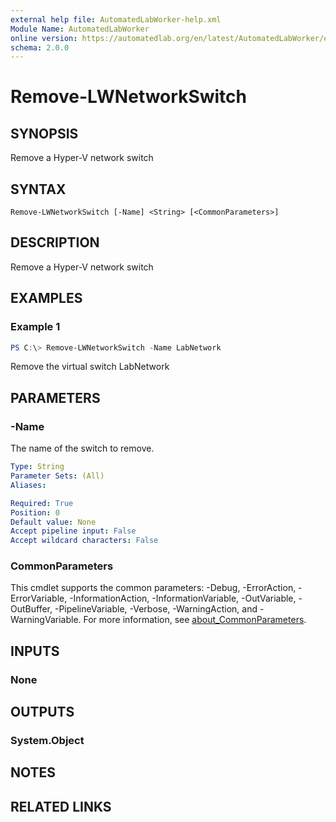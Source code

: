 ```yaml
---
external help file: AutomatedLabWorker-help.xml
Module Name: AutomatedLabWorker
online version: https://automatedlab.org/en/latest/AutomatedLabWorker/en-us/Remove-LWNetworkSwitch
schema: 2.0.0
---
```


# Remove-LWNetworkSwitch

## SYNOPSIS
Remove a Hyper-V network switch

## SYNTAX

```
Remove-LWNetworkSwitch [-Name] <String> [<CommonParameters>]
```

## DESCRIPTION
Remove a Hyper-V network switch

## EXAMPLES

### Example 1
```powershell
PS C:\> Remove-LWNetworkSwitch -Name LabNetwork
```

Remove the virtual switch LabNetwork

## PARAMETERS

### -Name
The name of the switch to remove.

```yaml
Type: String
Parameter Sets: (All)
Aliases:

Required: True
Position: 0
Default value: None
Accept pipeline input: False
Accept wildcard characters: False
```

### CommonParameters
This cmdlet supports the common parameters: -Debug, -ErrorAction, -ErrorVariable, -InformationAction, -InformationVariable, -OutVariable, -OutBuffer, -PipelineVariable, -Verbose, -WarningAction, and -WarningVariable. For more information, see [about_CommonParameters](http://go.microsoft.com/fwlink/?LinkID=113216).

## INPUTS

### None
## OUTPUTS

### System.Object
## NOTES

## RELATED LINKS

